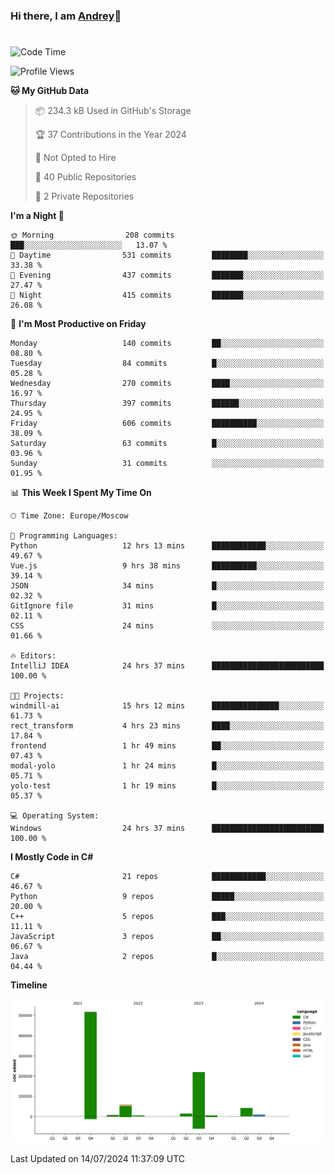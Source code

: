 ### Hi there, I am [Andrey](https://mootfrost.dev/)👋
# 
<!--START_SECTION:waka-->
![Code Time](http://img.shields.io/badge/Code%20Time-458%20hrs%2059%20mins-blue)

![Profile Views](http://img.shields.io/badge/Profile%20Views-0-blue)

**🐱 My GitHub Data** 

> 📦 234.3 kB Used in GitHub's Storage 
 > 
> 🏆 37 Contributions in the Year 2024
 > 
> 🚫 Not Opted to Hire
 > 
> 📜 40 Public Repositories 
 > 
> 🔑 2 Private Repositories 
 > 
**I'm a Night 🦉** 

```text
🌞 Morning                208 commits         ███░░░░░░░░░░░░░░░░░░░░░░   13.07 % 
🌆 Daytime                531 commits         ████████░░░░░░░░░░░░░░░░░   33.38 % 
🌃 Evening                437 commits         ███████░░░░░░░░░░░░░░░░░░   27.47 % 
🌙 Night                  415 commits         ███████░░░░░░░░░░░░░░░░░░   26.08 % 
```
📅 **I'm Most Productive on Friday** 

```text
Monday                   140 commits         ██░░░░░░░░░░░░░░░░░░░░░░░   08.80 % 
Tuesday                  84 commits          █░░░░░░░░░░░░░░░░░░░░░░░░   05.28 % 
Wednesday                270 commits         ████░░░░░░░░░░░░░░░░░░░░░   16.97 % 
Thursday                 397 commits         ██████░░░░░░░░░░░░░░░░░░░   24.95 % 
Friday                   606 commits         ██████████░░░░░░░░░░░░░░░   38.09 % 
Saturday                 63 commits          █░░░░░░░░░░░░░░░░░░░░░░░░   03.96 % 
Sunday                   31 commits          ░░░░░░░░░░░░░░░░░░░░░░░░░   01.95 % 
```


📊 **This Week I Spent My Time On** 

```text
🕑︎ Time Zone: Europe/Moscow

💬 Programming Languages: 
Python                   12 hrs 13 mins      ████████████░░░░░░░░░░░░░   49.67 % 
Vue.js                   9 hrs 38 mins       ██████████░░░░░░░░░░░░░░░   39.14 % 
JSON                     34 mins             █░░░░░░░░░░░░░░░░░░░░░░░░   02.32 % 
GitIgnore file           31 mins             █░░░░░░░░░░░░░░░░░░░░░░░░   02.11 % 
CSS                      24 mins             ░░░░░░░░░░░░░░░░░░░░░░░░░   01.66 % 

🔥 Editors: 
IntelliJ IDEA            24 hrs 37 mins      █████████████████████████   100.00 % 

🐱‍💻 Projects: 
windmill-ai              15 hrs 12 mins      ███████████████░░░░░░░░░░   61.73 % 
rect_transform           4 hrs 23 mins       ████░░░░░░░░░░░░░░░░░░░░░   17.84 % 
frontend                 1 hr 49 mins        ██░░░░░░░░░░░░░░░░░░░░░░░   07.43 % 
modal-yolo               1 hr 24 mins        █░░░░░░░░░░░░░░░░░░░░░░░░   05.71 % 
yolo-test                1 hr 19 mins        █░░░░░░░░░░░░░░░░░░░░░░░░   05.37 % 

💻 Operating System: 
Windows                  24 hrs 37 mins      █████████████████████████   100.00 % 
```

**I Mostly Code in C#** 

```text
C#                       21 repos            ████████████░░░░░░░░░░░░░   46.67 % 
Python                   9 repos             █████░░░░░░░░░░░░░░░░░░░░   20.00 % 
C++                      5 repos             ███░░░░░░░░░░░░░░░░░░░░░░   11.11 % 
JavaScript               3 repos             ██░░░░░░░░░░░░░░░░░░░░░░░   06.67 % 
Java                     2 repos             █░░░░░░░░░░░░░░░░░░░░░░░░   04.44 % 
```



**Timeline**

![Lines of Code chart](https://raw.githubusercontent.com/Mootfrost777/Mootfrost777/main/assets/bar_graph.png)


 Last Updated on 14/07/2024 11:37:09 UTC
<!--END_SECTION:waka-->